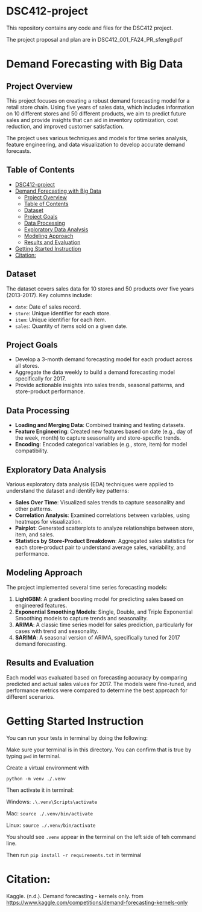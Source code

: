 # DSC412-project

This repository contains any code and files for the DSC412 project.

The project proposal and plan are in DSC412_001_FA24_PR_sfeng9.pdf

# Demand Forecasting with Big Data

## Project Overview
This project focuses on creating a robust demand forecasting model for a retail store chain. Using five years of sales data, which includes information on 10 different stores and 50 different products, we aim to predict future sales and provide insights that can aid in inventory optimization, cost reduction, and improved customer satisfaction.

The project uses various techniques and models for time series analysis, feature engineering, and data visualization to develop accurate demand forecasts.

## Table of Contents
- [DSC412-project](#dsc412-project)
- [Demand Forecasting with Big Data](#demand-forecasting-with-big-data)
  - [Project Overview](#project-overview)
  - [Table of Contents](#table-of-contents)
  - [Dataset](#dataset)
  - [Project Goals](#project-goals)
  - [Data Processing](#data-processing)
  - [Exploratory Data Analysis](#exploratory-data-analysis)
  - [Modeling Approach](#modeling-approach)
  - [Results and Evaluation](#results-and-evaluation)
- [Getting Started Instruction](#getting-started-instruction)
- [Citation:](#citation)

## Dataset
The dataset covers sales data for 10 stores and 50 products over five years (2013-2017). Key columns include:
- `date`: Date of sales record.
- `store`: Unique identifier for each store.
- `item`: Unique identifier for each item.
- `sales`: Quantity of items sold on a given date.
  
## Project Goals
- Develop a 3-month demand forecasting model for each product across all stores.
- Aggregate the data weekly to build a demand forecasting model specifically for 2017.
- Provide actionable insights into sales trends, seasonal patterns, and store-product performance.

## Data Processing
- **Loading and Merging Data**: Combined training and testing datasets.
- **Feature Engineering**: Created new features based on date (e.g., day of the week, month) to capture seasonality and store-specific trends.
- **Encoding**: Encoded categorical variables (e.g., store, item) for model compatibility.

## Exploratory Data Analysis
Various exploratory data analysis (EDA) techniques were applied to understand the dataset and identify key patterns:
- **Sales Over Time**: Visualized sales trends to capture seasonality and other patterns.
- **Correlation Analysis**: Examined correlations between variables, using heatmaps for visualization.
- **Pairplot**: Generated scatterplots to analyze relationships between store, item, and sales.
- **Statistics by Store-Product Breakdown**: Aggregated sales statistics for each store-product pair to understand average sales, variability, and performance.

## Modeling Approach
The project implemented several time series forecasting models:
1. **LightGBM**: A gradient boosting model for predicting sales based on engineered features.
2. **Exponential Smoothing Models**: Single, Double, and Triple Exponential Smoothing models to capture trends and seasonality.
3. **ARIMA**: A classic time series model for sales prediction, particularly for cases with trend and seasonality.
4. **SARIMA**: A seasonal version of ARIMA, specifically tuned for 2017 demand forecasting.

## Results and Evaluation
Each model was evaluated based on forecasting accuracy by comparing predicted and actual sales values for 2017. The models were fine-tuned, and performance metrics were compared to determine the best approach for different scenarios.

# Getting Started Instruction

You can run your tests in terminal by doing the following:

Make sure your terminal is in this directory. You can confirm that is true by typing `pwd` in terminal.

Create a virtual environment with

`python -m venv ./.venv`

Then activate it in terminal:

Windows: `.\.venv\Scripts\activate`

Mac: `source ./.venv/bin/activate`

Linux: `source ./.venv/bin/activate`

You should see `.venv` appear in the terminal on the left side of teh command line.

Then run `pip install -r requirements.txt` in terminal

# Citation: 

Kaggle. (n.d.). Demand forecasting - kernels only. from https://www.kaggle.com/competitions/demand-forecasting-kernels-only
